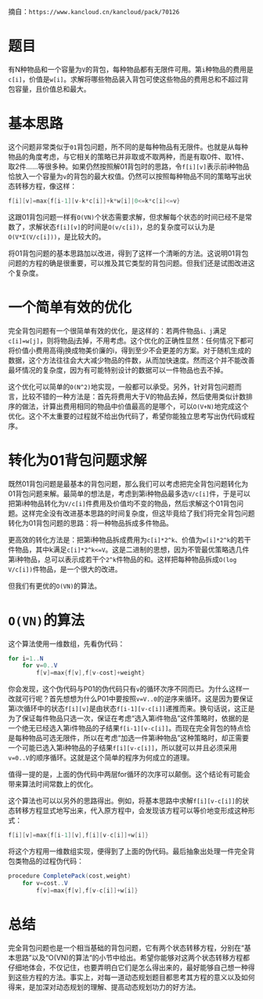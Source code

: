 摘自：`https://www.kancloud.cn/kancloud/pack/70126`

# 题目
有N种物品和一个容量为`V`的背包，每种物品都有无限件可用。第`i`种物品的费用是`c[i]`，价值是`w[i]`。求解将哪些物品装入背包可使这些物品的费用总和不超过背包容量，且价值总和最大。

# 基本思路
这个问题非常类似于`01`背包问题，所不同的是每种物品有无限件。也就是从每种物品的角度考虑，与它相关的策略已并非取或不取两种，而是有取0件、取1件、取2件……等很多种。如果仍然按照解01背包时的思路，令`f[i][v]`表示前i种物品恰放入一个容量为`v`的背包的最大权值。仍然可以按照每种物品不同的策略写出状态转移方程，像这样：

```java
f[i][v]=max{f[i-1][v-k*c[i]]+k*w[i]|0<=k*c[i]<=v}
```

这跟01背包问题一样有`O(VN)`个状态需要求解，但求解每个状态的时间已经不是常数了，求解状态`f[i][v]`的时间是`O(v/c[i])`，总的复杂度可以认为是`O(V*Σ(V/c[i]))`，是比较大的。

将01背包问题的基本思路加以改进，得到了这样一个清晰的方法。这说明01背包问题的方程的确是很重要，可以推及其它类型的背包问题。但我们还是试图改进这个复杂度。

# 一个简单有效的优化
完全背包问题有一个很简单有效的优化，是这样的：若两件物品`i、j`满足`c[i]=w[j]`，则将物品j去掉，不用考虑。这个优化的正确性显然：任何情况下都可将价值小费用高得j换成物美价廉的i，得到至少不会更差的方案。对于随机生成的数据，这个方法往往会大大减少物品的件数，从而加快速度。然而这个并不能改善最坏情况的复杂度，因为有可能特别设计的数据可以一件物品也去不掉。

这个优化可以简单的`O(N^2)`地实现，一般都可以承受。另外，针对背包问题而言，比较不错的一种方法是：首先将费用大于V的物品去掉，然后使用类似计数排序的做法，计算出费用相同的物品中价值最高的是哪个，可以`O(V+N)`地完成这个优化。这个不太重要的过程就不给出伪代码了，希望你能独立思考写出伪代码或程序。

# 转化为01背包问题求解
既然01背包问题是最基本的背包问题，那么我们可以考虑把完全背包问题转化为01背包问题来解。最简单的想法是，考虑到第i种物品最多选`V/c[i]`件，于是可以把第i种物品转化为`V/c[i]`件费用及价值均不变的物品，然后求解这个01背包问题。这样完全没有改进基本思路的时间复杂度，但这毕竟给了我们将完全背包问题转化为01背包问题的思路：将一种物品拆成多件物品。

更高效的转化方法是：把第i种物品拆成费用为`c[i]*2^k`、价值为`w[i]*2^k`的若干件物品，其中k满足`c[i]*2^k<=V`。这是二进制的思想，因为不管最优策略选几件第i种物品，总可以表示成若干个`2^k`件物品的和。这样把每种物品拆成`O(log V/c[i])`件物品，是一个很大的改进。

但我们有更优的`O(VN)`的算法。

# `O(VN)`的算法
这个算法使用一维数组，先看伪代码：

```java
for i=1..N
    for v=0..V
        f[v]=max{f[v],f[v-cost]+weight}
```

你会发现，这个伪代码与P01的伪代码只有`v`的循环次序不同而已。为什么这样一改就可行呢？首先想想为什么P01中要按照`v=V..0`的逆序来循环。这是因为要保证第i次循环中的状态`f[i][v]`是由状态`f[i-1][v-c[i]]`递推而来。换句话说，这正是为了保证每件物品只选一次，保证在考虑“选入第i件物品”这件策略时，依据的是一个绝无已经选入第i件物品的子结果`f[i-1][v-c[i]]`。而现在完全背包的特点恰是每种物品可选无限件，所以在考虑“加选一件第i种物品”这种策略时，却正需要一个可能已选入第i种物品的子结果`f[i][v-c[i]]`，所以就可以并且必须采用`v=0..V`的顺序循环。这就是这个简单的程序为何成立的道理。

值得一提的是，上面的伪代码中两层for循环的次序可以颠倒。这个结论有可能会带来算法时间常数上的优化。

这个算法也可以以另外的思路得出。例如，将基本思路中求解`f[i][v-c[i]]`的状态转移方程显式地写出来，代入原方程中，会发现该方程可以等价地变形成这种形式：

```java
f[i][v]=max{f[i-1][v],f[i][v-c[i]]+w[i]}
```

将这个方程用一维数组实现，便得到了上面的伪代码。最后抽象出处理一件完全背包类物品的过程伪代码：

```java
procedure CompletePack(cost,weight)
    for v=cost..V
        f[v]=max{f[v],f[v-c[i]]+w[i]}
```

# 总结
完全背包问题也是一个相当基础的背包问题，它有两个状态转移方程，分别在“基本思路”以及“O(VN)的算法“的小节中给出。希望你能够对这两个状态转移方程都仔细地体会，不仅记住，也要弄明白它们是怎么得出来的，最好能够自己想一种得到这些方程的方法。事实上，对每一道动态规划题目都思考其方程的意义以及如何得来，是加深对动态规划的理解、提高动态规划功力的好方法。